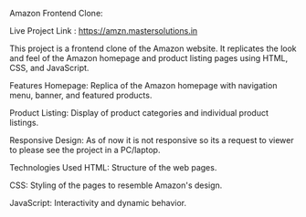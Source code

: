 Amazon Frontend Clone:

Live Project Link : <a href="https://amzn.mastersolutions.in" target="_parent">https://amzn.mastersolutions.in</a>

This project is a frontend clone of the Amazon website. It replicates the look and feel of the Amazon homepage and product listing pages using HTML, CSS, and JavaScript.

Features
Homepage: Replica of the Amazon homepage with navigation menu, banner, and featured products.

Product Listing: Display of product categories and individual product listings.

Responsive Design: As of now it is not responsive so its a request to viewer to please see the project in a PC/laptop.

Technologies Used
HTML: Structure of the web pages.

CSS: Styling of the pages to resemble Amazon's design.

JavaScript: Interactivity and dynamic behavior.
